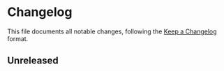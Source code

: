 # Changelog

This file documents all notable changes, following the [Keep a Changelog](https://keepachangelog.com/en/1.0.0/) format.

## Unreleased

